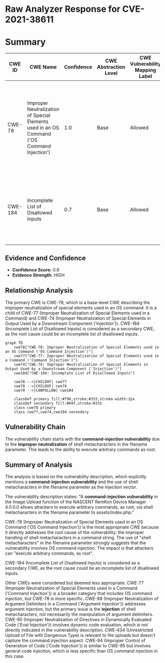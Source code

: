 # Raw Analyzer Response for CVE-2021-38611

# Summary
| CWE ID | CWE Name | Confidence | CWE Abstraction Level | CWE Vulnerability Mapping Label | CWE-Vulnerability Mapping Notes |
|---|---|---|---|---|---|
| CWE-78 | Improper Neutralization of Special Elements used in an OS Command ('OS Command Injection') | 1.0 | Base | Allowed | Primary CWE: The vulnerability involves the injection of shell metacharacters into the filename parameter, leading to arbitrary command execution as root. |
| CWE-184 | Incomplete List of Disallowed Inputs | 0.7 | Base | Allowed | Secondary CWE: The vulnerability may stem from an incomplete list of disallowed shell metacharacters in the filename parameter. |

## Evidence and Confidence

*   **Confidence Score:** 0.9
*   **Evidence Strength:** HIGH

## Relationship Analysis
The primary CWE is CWE-78, which is a base-level CWE describing the improper neutralization of special elements used in an OS command. It is a child of CWE-77 (Improper Neutralization of Special Elements used in a Command) and CWE-74 (Improper Neutralization of Special Elements in Output Used by a Downstream Component ('Injection')). CWE-184 (Incomplete List of Disallowed Inputs) is considered as a secondary CWE, as the root cause could be an incomplete list of disallowed inputs.

```mermaid
graph TD
    cwe78["CWE-78: Improper Neutralization of Special Elements used in an OS Command ('OS Command Injection')"]
    cwe77["CWE-77: Improper Neutralization of Special Elements used in a Command ('Command Injection')"]
    cwe74["CWE-74: Improper Neutralization of Special Elements in Output Used by a Downstream Component ('Injection')"]
    cwe184["CWE-184: Incomplete List of Disallowed Inputs"]
    
    cwe78 -->|CHILDOF| cwe77
    cwe78 -->|CHILDOF| cwe74
    cwe78 -->|CANFOLLOW| cwe184
    
    classDef primary fill:#f96,stroke:#333,stroke-width:2px
    classDef secondary fill:#69f,stroke:#333
    class cwe78 primary
    class cwe77,cwe74,cwe184 secondary
```

## Vulnerability Chain
The vulnerability chain starts with the **command-injection vulnerability** due to the **improper neutralization** of shell metacharacters in the filename parameter. This leads to the ability to execute arbitrary commands as root.

## Summary of Analysis
The analysis is based on the vulnerability description, which explicitly mentions a **command-injection vulnerability** and the use of shell metacharacters in the filename parameter as the injection vector.

The vulnerability description states: "A **command-injection vulnerability** in the Image Upload function of the NASCENT RemKon Device Manager 4.0.0.0 allows attackers to execute arbitrary commands, as root, via shell metacharacters in the filename parameter to assets/index.php."

CWE-78 (Improper Neutralization of Special Elements used in an OS Command ('OS Command Injection')) is the most appropriate CWE because it directly addresses the root cause of the vulnerability: the improper handling of shell metacharacters in a command string. The use of "shell metacharacters" in the filename parameter strongly suggests that the vulnerability involves OS command injection. The impact is that attackers can "execute arbitrary commands, as root".

CWE-184 (Incomplete List of Disallowed Inputs) is considered as a secondary CWE, as the root cause could be an incomplete list of disallowed inputs.

Other CWEs were considered but deemed less appropriate. CWE-77 (Improper Neutralization of Special Elements used in a Command ('Command Injection')) is a broader category that includes OS command injection, but CWE-78 is more specific. CWE-88 (Improper Neutralization of Argument Delimiters in a Command ('Argument Injection')) addresses argument injection, but the primary issue is the **injection** of shell metacharacters, not necessarily the manipulation of argument delimiters. CWE-95 (Improper Neutralization of Directives in Dynamically Evaluated Code ('Eval Injection')) involves dynamic code evaluation, which is not directly indicated in the vulnerability description. CWE-434 (Unrestricted Upload of File with Dangerous Type) is relevant to file uploads but doesn't capture the command injection aspect. CWE-94 (Improper Control of Generation of Code ('Code Injection')) is similar to CWE-95 but involves general code injection, which is less specific than OS command injection in this case.